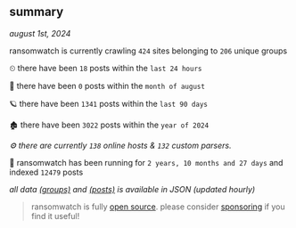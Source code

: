 
## summary
_august 1st, 2024_

ransomwatch is currently crawling `424` sites belonging to `206` unique groups

⏲ there have been `18` posts within the `last 24 hours`

🦈 there have been `0` posts within the `month of august`

🪐 there have been `1341` posts within the `last 90 days`

🏚 there have been `3022` posts within the `year of 2024`

_⚙️ there are currently `138` online hosts & `132` custom parsers._

🦕 ransomwatch has been running for `2 years, 10 months and 27 days` and indexed `12479` posts

_all data  [(groups)](http://ransomwhat.telemetry.ltd/groups) and [(posts)](http://ransomwhat.telemetry.ltd/posts) is available in JSON (updated hourly)_

> ransomwatch is fully [open source](https://github.com/joshhighet/ransomwatch#ransomwatch--). please consider [sponsoring](https://github.com/sponsors/joshhighet) if you find it useful!
